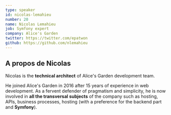 ```yaml
---
type: speaker
id: nicolas-lemahieu
number: 20
name: Nicolas Lemahieu
job: Symfony expert
company: Alice's Garden
twitter: https://twitter.com/epatwon
github: https://github.com/nlemahieu
---
```


## A propos de Nicolas

Nicolas is the **technical architect** of Alice's Garden development team.

He joined Alice's Garden in 2016 after 15 years of experience in web development. As a fervent defender of pragmatism and simplicity, he is now involved in **all the transversal subjects** of the company such as hosting, APIs, business processes, hosting (with a preference for the backend part and **Symfony**).
